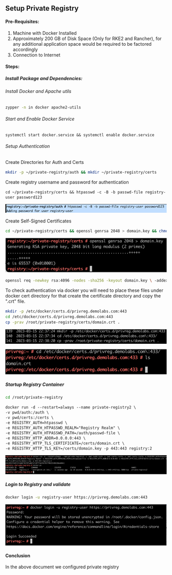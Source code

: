## Setup Private Registry

#### Pre-Requisites:

1. Machine with Docker Installed
2. Approximately 200 GB of Disk Space (Only for RKE2 and Rancher), for any additional application space would be required to be factored accordingly
3. Connection to Internet

#### Steps:

##### Install Package and Dependencies:

###### Install Docker and Apache utils

```bash
zypper -n in docker apache2-utils
```

###### Start and Enable Docker Service

```
systemctl start docker.service && systemctl enable docker.service 
```

###### Setup Authentication

Create Directories for Auth and Certs

```bash
mkdir -p ~/private-registry/auth && mkdir ~/private-registry/certs 
```

Create registry username and password for authentication

```
cd ~/private-registry/certs && htpasswd -c -B -b passwd-file registry-user password123
```

![image-20230324114427659](./images/image-20230324114427659.png)  

Create Self-Signed Certificates

```bash
cd ~/private-registry/certs && openssl genrsa 2048 > domain.key && chmod 400 domain.key
```

![image-20230324114629997](./images/image-20230324114629997.png) 

```bash
openssl req -newkey rsa:4096 -nodes -sha256 -keyout domain.key \ -addext "subjectAltName = DNS:privreg.demolabs.com" -x509 -days 365 -out domain.crt
```

To check authentication via docker you will need to place these files under docker cert directory for that create the certificate directory and copy the ".crt" file.

```bash
mkdir -p /etc/docker/certs.d/privreg.demolabs.com:443
cd /etc/docker/certs.d/privreg.demolabs.com:443
cp -prav /root/private-registry/certs/domain.crt . 
```

![image-20230324115021248](./images/image-20230324115021248.png) 

![image-20230324115042498](./images/image-20230324115042498.png)  

##### Startup Registry Container

```bash
cd /root/private-registry
```

```
docker run -d --restart=always --name private-registry2 \
-v pwd/auth:/auth \ 
-v pwd/certs:/certs \
-e REGISTRY_AUTH=htpasswd \ 
-e REGISTRY_AUTH_HTPASSWD_REALM="Registry Realm" \ 
-e REGISTRY_AUTH_HTPASSWD_PATH=/auth/passwd-file \ 
-e REGISTRY_HTTP_ADDR=0.0.0.0:443 \ 
-e REGISTRY_HTTP_TLS_CERTIFICATE=/certs/domain.crt \ 
-e REGISTRY_HTTP_TLS_KEY=/certs/domain.key -p 443:443 registry:2
```

![image-20230324115402107](./images/image-20230324115402107.png)      

##### Login to Registry and validate

```bash
docker login -u registry-user https://privreg.demolabs.com:443
```

![](./images/image-20230324115454277.png)      

#### Conclusion

In the above document we configured private registry
